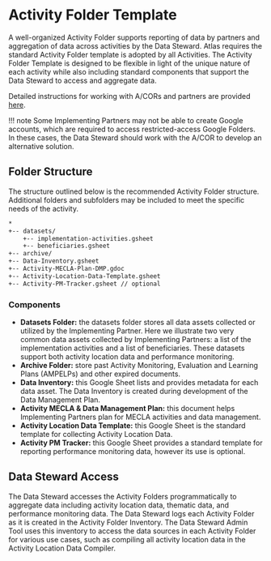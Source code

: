 # Activity Folder Template

A well-organized Activity Folder supports reporting of data by partners and aggregation of data across activities by the Data Steward. Atlas requires the standard Activity Folder template is adopted by all Activities. The Activity Folder Template is designed to be flexible in light of the unique nature of each activity while also including standard components that support the Data Steward to access and aggregate data.

Detailed instructions for working with A/CORs and partners are provided [here](../usage/onboard-activity.md).

!!! note
    Some Implementing Partners may not be able to create Google accounts, which are required to access restricted-access Google Folders. In these cases, the Data Steward should work with the A/COR to develop an alternative solution.

## Folder Structure

The structure outlined below is the recommended Activity Folder structure. Additional folders and subfolders may be included to meet the specific needs of the activity.

```bash
*
+-- datasets/
    +-- implementation-activities.gsheet
    +-- beneficiaries.gsheet
+-- archive/
+-- Data-Inventory.gsheet
+-- Activity-MECLA-Plan-DMP.gdoc
+-- Activity-Location-Data-Template.gsheet
+-- Activity-PM-Tracker.gsheet // optional
```

### Components

* **Datasets Folder:** the datasets folder stores all data assets collected or utilized by the Implementing Partner. Here we illustrate two very common data assets collected by Implementing Partners: a list of the implementation activities and a list of beneficiaries. These datasets support both activity location data and performance monitoring.
* **Archive Folder:** store past Activity Monitoring, Evaluation and Learning Plans (AMPELPs) and other expired documents.
* **Data Inventory:** this Google Sheet lists and provides metadata for each data asset. The Data Inventory is created during development of the Data Management Plan.
* **Activity MECLA & Data Management Plan:** this document helps Implementing Partners plan for MECLA activities and data management.
* **Activity Location Data Template:** this Google Sheet is the standard template for collecting Activity Location Data.
* **Activity PM Tracker:** this Google Sheet provides a standard template for reporting performance monitoring data, however its use is optional.

## Data Steward Access

The Data Steward accesses the Activity Folders programmatically to aggregate data including activity location data, thematic data, and performance monitoring data. The Data Steward logs each Activity Folder as it is created in the Activity Folder Inventory. The Data Steward Admin Tool uses this inventory to   access the data sources in each Activity Folder for various use cases, such as compiling all activity location data in the Activity Location Data Compiler.

